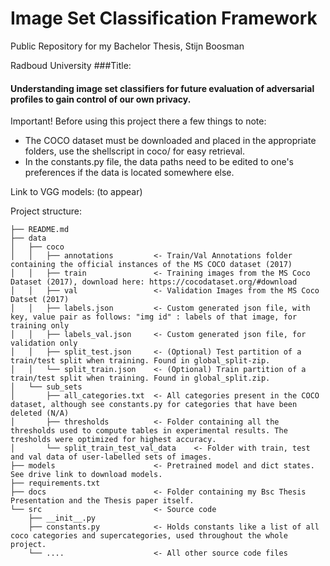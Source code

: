 # Image Set Classification Framework
Public Repository for my Bachelor Thesis, 
Stijn Boosman

Radboud University
###Title:
#### Understanding image set classifiers for future evaluation of adversarial profiles to gain control of our own privacy.

Important! Before using this project there a few things to note:

- The COCO dataset must be downloaded and placed in the appropriate folders, use the shellscript in coco/ for easy retrieval.
- In the constants.py file, the data paths need to be edited to one's preferences if the data is located somewhere else. 

Link to VGG models: (to appear)

Project structure:
```
├── README.md          
├── data
│   ├── coco
│   │   ├── annotations         <- Train/Val Annotations folder containing the official instances of the MS COCO dataset (2017)
│   │   ├── train               <- Training images from the MS Coco Dataset (2017), download here: https://cocodataset.org/#download
│   │   ├── val                 <- Validation Images from the MS Coco Datset (2017)
│   │   ├── labels.json         <- Custom generated json file, with key, value pair as follows: "img id" : labels of that image, for training only
│   │   ├── labels_val.json     <- Custom generated json file, for validation only
│   │   ├── split_test.json     <- (Optional) Test partition of a train/test split when training. Found in global_split-zip.
│   │   └── split_train.json    <- (Optional) Train partition of a train/test split when training. Found in global_split.zip.
│   └── sub_sets            
│       ├── all_categories.txt  <- All categories present in the COCO dataset, although see constants.py for categories that have been deleted (N/A)
│       ├── thresholds          <- Folder containing all the thresholds used to compute tables in experimental results. The tresholds were optimized for highest accuracy.
│       └── split_train_test_val_data    <- Folder with train, test and val data of user-labelled sets of images.  
├── models                      <- Pretrained model and dict states. See drive link to download models. 
├── requirements.txt   
├── docs                        <- Folder containing my Bsc Thesis Presentation and the Thesis paper itself.                   
└── src                         <- Source code                
    ├── __init__.py 
    ├── constants.py            <- Holds constants like a list of all coco categories and supercategories, used throughout the whole project.
    └── ....                    <- All other source code files

```